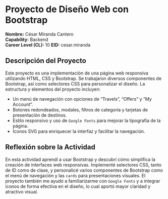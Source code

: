 # Proyecto de Diseño Web con Bootstrap

**Nombre:** César Miranda Cantero  
**Capability:** Backend  
**Career Level (CL):** 10
**EID:** cesar.miranda

## Descripción del Proyecto
Este proyecto es una implementación de una página web responsiva utilizando HTML, CSS y Bootstrap. Se trabajaron diversos componentes de Bootstrap, así como selectores CSS para personalizar el diseño. La estructura y elementos del proyecto incluyen:

- Un menú de navegación con opciones de “Travels”, “Offers” y “My Account”.
- Botones redondeados, modales, filtros de categoría y tarjetas de presentación de destinos.
- Estilo responsivo y uso de `Google Fonts` para mejorar la tipografía de la página.
- Íconos SVG para enriquecer la interfaz y facilitar la navegación.

## Reflexión sobre la Actividad
En esta actividad aprendí a usar Bootstrap y descubrí cómo simplifica la creación de interfaces web responsivas. Implementé selectores CSS, tanto de ID como de clase, y personalicé varios componentes de Bootstrap como el menú de navegación y las `cards` para presentaciones visuales. El proyecto también me ayudó a familiarizarme con `Google Fonts` y a integrar íconos de forma efectiva en el diseño, lo cual aportó mayor claridad y atractivo visual.


